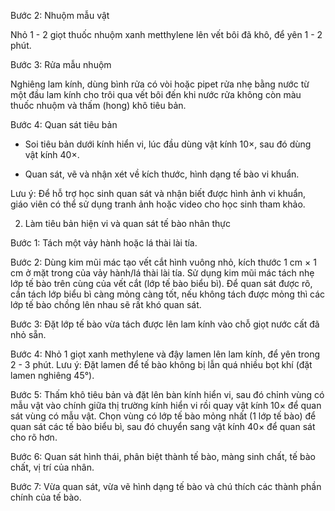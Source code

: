 Bước 2: Nhuộm mẫu vật

Nhỏ 1 - 2 giọt thuốc nhuộm xanh metthylene lên vết bôi đã khô, để yên 1 - 2 phút.

Bước 3: Rửa mẫu nhuộm

Nghiêng lam kính, dùng bình rửa có vòi hoặc pipet rửa nhẹ bằng nước từ một đầu lam kính cho trôi qua vết bôi đến khi nước rửa không còn màu thuốc nhuộm và thấm (hong) khô tiêu bản.

Bước 4: Quan sát tiêu bản

- Soi tiêu bản dưới kính hiển vi, lúc đầu dùng vật kính 10×, sau đó dùng vật kính 40×.

- Quan sát, vẽ và nhận xét về kích thước, hình dạng tế bào vi khuẩn.

Lưu ý: Để hỗ trợ học sinh quan sát và nhận biết được hình ảnh vi khuẩn, giáo viên có thể sử dụng tranh ảnh hoặc video cho học sinh tham khảo.

2. Làm tiêu bản hiện vi và quan sát tế bào nhân thực

Bước 1: Tách một vảy hành hoặc lá thài lài tía.

Bước 2: Dùng kim mũi mác tạo vết cắt hình vuông nhỏ, kích thước 1 cm × 1 cm ở mặt trong của vảy hành/lá thài lài tía. Sử dụng kim mũi mác tách nhẹ lớp tế bào trên cùng của vết cắt (lớp tế bào biểu bì). Để quan sát được rõ, cần tách lớp biểu bì càng mỏng càng tốt, nếu không tách được mỏng thì các lớp tế bào chồng lên nhau sẽ rất khó quan sát.

Bước 3: Đặt lớp tế bào vừa tách được lên lam kính vào chỗ giọt nước cất đã nhỏ sẵn.

Bước 4: Nhỏ 1 giọt xanh methylene và đậy lamen lên lam kính, để yên trong 2 - 3 phút. Lưu ý: Đặt lamen để tế bào không bị lẫn quá nhiều bọt khí (đặt lamen nghiêng 45°).

Bước 5: Thấm khô tiêu bản và đặt lên bàn kính hiển vi, sau đó chỉnh vùng có mẫu vật vào chính giữa thị trường kính hiển vi rồi quay vật kính 10× để quan sát vùng có mẫu vật. Chọn vùng có lớp tế bào mỏng nhất (1 lớp tế bào) để quan sát các tế bào biểu bì, sau đó chuyển sang vật kính 40× để quan sát cho rõ hơn.

Bước 6: Quan sát hình thái, phân biệt thành tế bào, màng sinh chất, tế bào chất, vị trí của nhân.

Bước 7: Vừa quan sát, vừa vẽ hình dạng tế bào và chú thích các thành phần chính của tế bào.